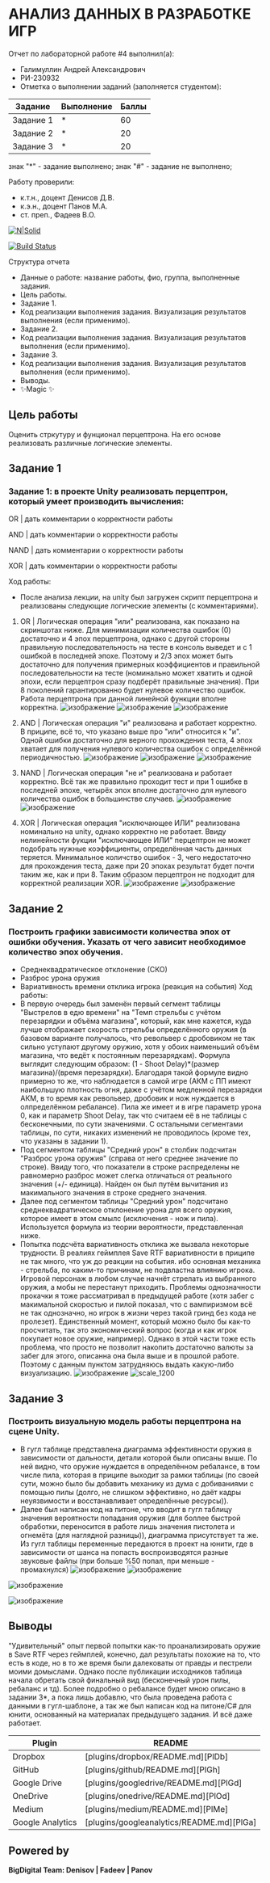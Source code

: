 # АНАЛИЗ ДАННЫХ В РАЗРАБОТКЕ ИГР
Отчет по лабораторной работе #4 выполнил(а):
- Галимуллин Андрей Александрович
- РИ-230932
- Отметка о выполнении заданий (заполняется студентом):

| Задание | Выполнение | Баллы |
| ------ | ------ | ------ |
| Задание 1 | * | 60 |
| Задание 2 | * | 20 |
| Задание 3 | * | 20 |

знак "*" - задание выполнено; знак "#" - задание не выполнено;

Работу проверили:
- к.т.н., доцент Денисов Д.В.
- к.э.н., доцент Панов М.А.
- ст. преп., Фадеев В.О.

[![N|Solid](https://cldup.com/dTxpPi9lDf.thumb.png)](https://nodesource.com/products/nsolid)

[![Build Status](https://travis-ci.org/joemccann/dillinger.svg?branch=master)](https://travis-ci.org/joemccann/dillinger)

Структура отчета

- Данные о работе: название работы, фио, группа, выполненные задания.
- Цель работы.
- Задание 1.
- Код реализации выполнения задания. Визуализация результатов выполнения (если применимо).
- Задание 2.
- Код реализации выполнения задания. Визуализация результатов выполнения (если применимо).
- Задание 3.
- Код реализации выполнения задания. Визуализация результатов выполнения (если применимо).
- Выводы.
- ✨Magic ✨

## Цель работы
Оценить стркутуру и фунционал перцептрона. На его основе реализовать различные логические элементы.


## Задание 1
###  Задание 1: в проекте Unity реализовать перцептрон, который умеет производить вычисления:
OR | дать комментарии о корректности работы

AND | дать комментарии о корректности работы

NAND | дать комментарии о корректности работы

XOR | дать комментарии о корректности работы


Ход работы:
- После анализа лекции, на unity был загружен скрипт перцептрона и реализованы следующие логические элементы (с комментариями).
1) OR | Логическая операция "или" реализована, как показано на скриншотах ниже. Для минимизации количества ошибок (0) достаточно и 4 эпох перцептрона, однако с другой стороны правильную последовательность на тесте в консоль выведет и с 1 ошибкой в последней эпохе. Поэтому и 2/3 эпох может быть достаточно для получения примерных коэффициентов и правильной последовательности на тесте (номинально может хватить и одной эпохи, если перцептрон сразу подберёт правильные значения). При 8 поколений гарантированно будет нулевое количество ошибок. Работа перцептрона при данной линейной функции вполне корректна.
![изображение](https://github.com/user-attachments/assets/f189689e-0982-4cc6-a7fb-9139d7774ebf)
![изображение](https://github.com/user-attachments/assets/5475712c-9b8f-496c-a8e9-7ed8f45d4c15)
![изображение](https://github.com/user-attachments/assets/bf2eb4d2-8d3b-4ae2-b21c-74da529d7413)

2) AND | Логическая операция "и" реализована и работает корректно. В приципе, всё то, что указано выше про "или" относится к "и". Одной ошибки достаточно для верного прохождения теста, 4 эпох хватает для получения нулевого количества ошибок с определённой периодичностью.
![изображение](https://github.com/user-attachments/assets/5508f318-92b9-4e2f-b0c2-269decd2f45a)
![изображение](https://github.com/user-attachments/assets/37523564-eca3-45d2-9715-dc428f918b32)
![изображение](https://github.com/user-attachments/assets/84d6b1fe-b0a2-42f0-b522-70ff35a20f89)

3) NAND | Логическая операция "не и" реализована и работает корректно. Всё так же правильно проходит тест и при 1 ошибке в последней эпохе, четырёх эпох вполне достаточно для нулевого количества ошибок в большинстве случаев.
![изображение](https://github.com/user-attachments/assets/d6534723-e68c-41e6-ad44-06b4904f2e9b)
![изображение](https://github.com/user-attachments/assets/e880935f-30ec-4190-af77-09bca0b8d2eb)

4) XOR | Логическая операция "исключающее ИЛИ" реализована номинально на unity, однако корректно не работает. Ввиду нелинейности фукции "исключающее ИЛИ" перцептрон не может подобрать нужные коэффициенты, определённая часть данных теряется. Минимальное количство ошибок - 3, чего недостаточно для прохождения теста, даже при 20 эпохах результат будет почти таким же, как и при 8. Таким образом перцептрон не подходит для корректной реализации XOR.
![изображение](https://github.com/user-attachments/assets/8efe5a1b-0ff1-4496-abe8-272aba894c56)
![изображение](https://github.com/user-attachments/assets/deea9872-4e84-404f-9cf5-888cf4890f99)



## Задание 2
###  Построить графики зависимости количества эпох от ошибки  обучения. Указать от чего зависит необходимое количество эпох обучения.
- Среднеквадратическое отклонение (СКО)
- Разброс урона оружия
- Вариативность времени отклика игрока (реакция на события)
Ход работы:
- В первую очередь был заменён первый сегмент таблицы "Выстрелов в едю времени" на "Темп стрельбы с учётом перезарядки и объёма магазина", который, как мне кажется, куда лучше отображает скорость стрельбы определённого оружия (в базовом варианте получалось, что револьвер с дробовиком не так сильно уступают другому оружию, хотя у обоих наименьший объём магазина, что ведёт к постоянным перезарядкам). Формула выглядит следующим образом: (1 - Shoot Delay)*(размер магазина)/(время перезарядки). Благодаря такой формуле видно примерно то же, что наблюдается в самой игре (АКМ с ПП имеют наибольшую плотность огня, даже с учётом медленной перезарядки АКМ, в то время как револьвер, дробовик и нож нуждается в олпределённом ребалансе). Пила же имеет и в игре параметр урона 0, как и параметр Shoot Delay, так что считаем её в не таблицы с бесконечными, по сути значениями. С остальными сегментами таблицы, по сути, никаких изменений не проводилось (кроме тех, что указаны в задании 1).
- Под сегментом таблицы "Средний урон" в столбик подсчитан "Разброс урона оружия" (справа от него среднее значение по строке). Ввиду того, что показатели в строке распределены не равномерно разброс может слегка отличаться от реального значения (+/- единица). Найден он был путём вычитания из макимального значения в строке среднего значения.
- Далее под сегментом таблицы "Средний урон" подсчитано среднеквадратическое отклонение урона для всего оружия, которое имеет в этом смылс (исключения - нож и пила). Используется формула из теории вероятности, представленная ниже.
- Попытка подсчёта вариативность отклика же вызвала некоторые трудности. В реалиях геймплея Save RTF вариативности в приципе не так много, что уж до реакции на события. ибо основная механика - стрельба, по каким-то причинам, не подвластна влиянию игрока. Игровой персонаж в любом случае начнёт стрелать из выбранного оружия, а мобы  не перестанут приходить. Проблемы однозначности прокачки я тоже рассматривал в предыдущей работе (хотя забег с макимальной скоростью и пилой показал, что с вампиризмом всё не так однозначно, но игрок в жизни через такой гринд без кода не пролезет). Единственный момент, который можно было бы как-то просчитать, так это экономический вопрос (когда и как игрок покупает новое оружие, например). Однако в этой части тоже есть проблема, что просто не позволит накопить достаточно валюты за забег для этого, описанна она была выше и в прошлой работе. Поэтому с данным пунктом затрудняюсь выдать какую-либо визуализацию.
![изображение](https://github.com/user-attachments/assets/534998d3-bca4-48ab-8da3-8c4354e02dff) ![scale_1200](https://github.com/user-attachments/assets/3b17b372-5f04-4605-8dda-dc839215a462)



## Задание 3
### Построить визуальную модель работы перцептрона на сцене Unity.

- В гугл таблице представлена диаграмма эффективности оружия в зависимости от дальности, детали которой были описаны выше. По ней видно, что оружие нуждается в определённом ребалансе, в том числе пила, которая в приципе выходит за рамки таблицы (по своей сути, можно было бы добавить механику из дума с добиваниями с помощью пилы (долго, не слишком эффективно, но даёт кадры неуязвимости и восстанавливает определённые ресурсы)).
- Далее был написан код на питоне, что вводит в гугл таблицу значения вероятности попадания оружия (для боллее быстрой обработки, переносится в работе лишь значения пистолета и огнемёта (для наглядной разницы)), диаграмма присутствует та же. Из гугл таблицы переменные передаются в проект на юнити, где в зависимости от шанса на попасть воспроизводятся разные звуковые файлы (при больше %50 попал, при меньше - промахнулся)
![изображение](https://github.com/user-attachments/assets/534998d3-bca4-48ab-8da3-8c4354e02dff) 
![изображение](https://github.com/user-attachments/assets/d7b5e28d-99e0-4341-ae80-fe24c1c36915)

![изображение](https://github.com/user-attachments/assets/16824b95-9e91-4112-b0ab-f6d8dba8729b)

![изображение](https://github.com/user-attachments/assets/6d034d03-5862-49d0-ab8a-ae0fbb02a047)


## Выводы

"Удивительный" опыт первой попытки как-то проанализировать оружие в Save RTF через геймплей, конечно, дал результаты похожие на то, что есть в коде, но в то же время были далековаты от правды и пестрели моими домыслами. Однако после публикации исходников таблица начала обретать свой финальный вид (бесконечный урон пилы, ребаланс и тд). Более подробно о ребалансе будет мною описано в задании 3*, а пока лишь добавлю, что была проведена работа с данными в гугл-шаблоне, а так же был написан код на питоне/С# для юнити, основанный на материалах предыдущего задания. И всё даже работает.

| Plugin | README |
| ------ | ------ |
| Dropbox | [plugins/dropbox/README.md][PlDb] |
| GitHub | [plugins/github/README.md][PlGh] |
| Google Drive | [plugins/googledrive/README.md][PlGd] |
| OneDrive | [plugins/onedrive/README.md][PlOd] |
| Medium | [plugins/medium/README.md][PlMe] |
| Google Analytics | [plugins/googleanalytics/README.md][PlGa] |

## Powered by

**BigDigital Team: Denisov | Fadeev | Panov**
